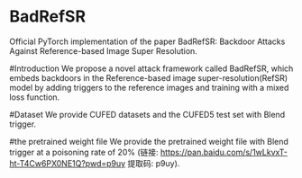 # BadRefSR
Official PyTorch implementation of the paper BadRefSR: Backdoor Attacks Against Reference-based Image Super Resolution.

#Introduction
We propose a novel attack framework called BadRefSR, which embeds backdoors in the Reference-based image super-resolution(RefSR) model by adding triggers to the reference images and training with a mixed loss function.

#Dataset
We provide CUFED datasets and the CUFED5 test set with Blend trigger.

#the pretrained weight file
We provide the pretrained weight file with Blend trigger at a poisoning rate of 20% (链接: https://pan.baidu.com/s/1wLkvxT-ht-T4Cw6PX0NE1Q?pwd=p9uy 提取码: p9uy).

